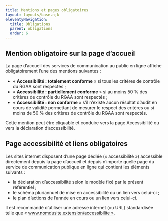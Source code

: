 ```yaml
---
title: Mentions et pages obligatoires
layout: layouts/base.njk
eleventyNavigation:
  title: Obligations
  parent: obligations
  order: 6
---
```


## Mention obligatoire sur la page d’accueil

La page d’accueil des services de communication au public en ligne affiche obligatoirement l’une des mentions suivantes :

- « **Accessibilité : totalement conforme** » si tous les critères de contrôle du RGAA sont respectés ;
- « **Accessibilité : partiellement conforme** » si au moins 50 % des critères de contrôle du RGAA sont respectés ;
- « **Accessibilité : non conforme** » s’il n’existe aucun résultat d’audit en cours de validité permettant de mesurer le respect des critères ou si moins de 50 % des critères de contrôle du RGAA sont respectés.

Cette mention peut être cliquable et conduire vers la page Accessibilité ou vers la déclaration d’accessibilité.

## Page accessibilité et liens obligatoires

Les sites internet disposent d’une page dédiée (« accessibilité ») accessible directement depuis la page d’accueil et depuis n’importe quelle page du service de communication publique en ligne qui contient les éléments suivants :

- la déclaration d’accessibilité selon le modèle fixé par le présent référentiel ;
- le schéma pluriannuel de mise en accessibilité ou un lien vers celui-ci ;
- le plan d’actions de l’année en cours ou un lien vers celui-ci.

Il est recommandé d’utiliser une adresse internet (ou URL) standardisée telle que « www.nomdusite.extension/accessibilite ».
